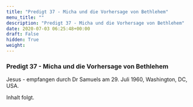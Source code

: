 ```yaml
---
title: "Predigt 37 - Micha und die Vorhersage von Bethlehem"
menu_title: ""
description: "Predigt 37 - Micha und die Vorhersage von Bethlehem"
date: 2020-07-03 06:25:48+00:00
draft: False
hidden: True
weight:
---
```

### Predigt 37 - Micha und die Vorhersage von Bethlehem

Jesus - empfangen durch Dr Samuels am 29. Juli 1960, Washington, DC, USA.

Inhalt folgt.
